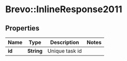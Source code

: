 # Brevo::InlineResponse2011

## Properties
Name | Type | Description | Notes
------------ | ------------- | ------------- | -------------
**id** | **String** | Unique task id | 


